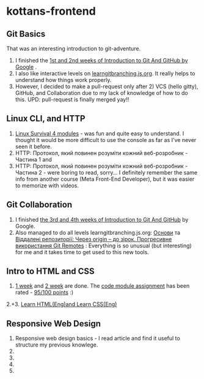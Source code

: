 # kottans-frontend

## Git Basics 
That was an interesting introduction to git-adventure. 
1. I finished the [1st and 2nd weeks of Introduction to Git And GitHub by Google](https://github.com/DianaHrysh/kottans-frontend/blob/main/Git%20Basics/Screen%20Shot%202022-09-07%20at%2010.30.57%20AM.png) .
2. I also like interactive levels on [learngitbranching.js.org](https://github.com/DianaHrysh/kottans-frontend/blob/main/Git%20Basics/Screen%20Shot%202022-09-07%20at%2012.34.25%20AM.png). It really helps to understand how things work properly. 
3. However, I decided to make a pull-request only after 2) VCS (hello gitty), GitHub, and Collaboration due to my lack of knowledge of how to do this. 
UPD: pull-request is finally merged yay!!

## Linux CLI, and HTTP
 1. [Linux Survival 4 modules](https://github.com/DianaHrysh/kottans-frontend/blob/main/task_linux_cli/IMG_8511.PNG) - was fun and quite easy to understand. I thought it would be more difficult to use the console as far as I've never seen it before. 
 2. HTTP: Протокол, який повинен розуміти кожний веб-розробник - Частина 1 and
 3. HTTP: Протокол, який повинен розуміти кожний веб-розробник - Частина 2 - were boring to read, sorry... I definitely remember the same info from another course (Meta Front-End Developer), but it was easier to memorize with videos.

## Git Collaboration
 1. I finished [the 3rd and 4th weeks of Introduction to Git And GitHub](https://github.com/DianaHrysh/kottans-frontend/commit/82334c2515395e547142f750d22200e1830a8c3c) by Google.
 2. Also managed to do all levels learngitbranching.js.org: [Основи](https://github.com/DianaHrysh/kottans-frontend/commit/6e3521e2f2f86569b95b2a7cedfaf59f1da1ec01) та [Віддалені репозиторії: Через origin – до зірок. Прогресивне використання Git Remotes](https://github.com/DianaHrysh/kottans-frontend/blob/main/task_git_collaboration/Screen%20Shot%202022-09-07%20at%2011.50.15%20AM.png) :
Everything is so unusual (but interesting) for me and it takes time to get used to this new tools.

## Intro to HTML and CSS
 1. [1 week](https://github.com/DianaHrysh/kottans-frontend/blob/main/task_html_css_intro/Screen%20Shot%202022-09-13%20at%2012.15.15%20AM.png) and [2 week](https://github.com/DianaHrysh/kottans-frontend/blob/main/task_html_css_intro/Screen%20Shot%202022-09-13%20at%205.34.48%20PM.png) are done. The [code module assignment](https://dianahrysh.github.io/module2-solution/) has been rated - [95/100 points](https://github.com/DianaHrysh/kottans-frontend/blob/main/task_html_css_intro/Screen%20Shot%202022-09-13%20at%205.37.54%20PM.png) :)

2.+3. [Learn HTML(Eng)and Learn CSS(Eng) ](https://github.com/DianaHrysh/kottans-frontend/blob/main/task_html_css_intro/Screen%20Shot%202022-09-07%20at%2010.49.17%20AM.png)

## Responsive Web Design
1. Responsive web design basics -  I read article and find it useful to structure my previous knowlege. 
2.
3.
4.
5.
